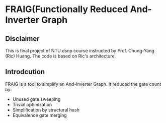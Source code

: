 # FRAIG(Functionally Reduced And-Inverter Graph
## Disclaimer
This is final project of NTU dsnp course instructed by Prof. Chung-Yang (Ric) Huang. The code is based on Ric's architecture.

## Introdcution
FRAIG is a tool to simplify an And-Inverter Graph. It reduced the gate count by:
* Unused gate sweeping
* Trivial optimization
* Simplification by structural hash
* Equivalence gate merging
